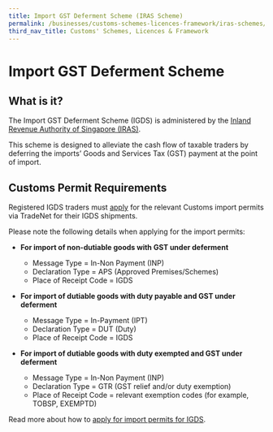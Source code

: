 ```yaml
---
title: Import GST Deferment Scheme (IRAS Scheme)
permalink: /businesses/customs-schemes-licences-framework/iras-schemes/import-gst-deferment-scheme-igds
third_nav_title: Customs' Schemes, Licences & Framework
---
```


# Import GST Deferment Scheme

## What is it?

The Import GST Deferment Scheme (IGDS) is administered by the  [Inland Revenue Authority of Singapore (IRAS)](https://www.iras.gov.sg/irashome/Schemes/GST/Import-GST-Deferment-Scheme--IGDS-/).

This scheme is designed to alleviate the cash flow of taxable traders by deferring the imports’ Goods and Services Tax (GST) payment at the point of import.

## Customs Permit Requirements

Registered IGDS traders must  [apply](https://singapore-customs-staging.netlify.app/businesses/importing-goods/import-procedures/) for the relevant Customs import permits via TradeNet for their IGDS shipments.

Please note the following details when applying for the import permits:

-   **For import of non-dutiable goods with GST under deferment**
    
    -   Message Type = In-Non Payment (INP)
    -   Declaration Type = APS (Approved Premises/Schemes)
    -   Place of Receipt Code = IGDS

-   **For import of dutiable goods with duty payable and GST under deferment**
    
    -   Message Type = In-Payment (IPT)
    -   Declaration Type = DUT (Duty)
    -   Place of Receipt Code = IGDS

-   **For import of dutiable goods with duty exempted and GST under deferment**
    
    -   Message Type = In-Non Payment (INP)
    -   Declaration Type = GTR (GST relief and/or duty exemption)
    -   Place of Receipt Code = relevant exemption codes (for example, TOBSP, EXEMPTD)

Read more about how to  [apply for import permits for IGDS](https://www.customs.gov.sg/-/media/cus/files/business/customs-schemes-licences-framework/igdscircularupd20100825final.pdf?la=en&hash=C816F30AEF4B4A375E86C17606A5006CF5134A33).
